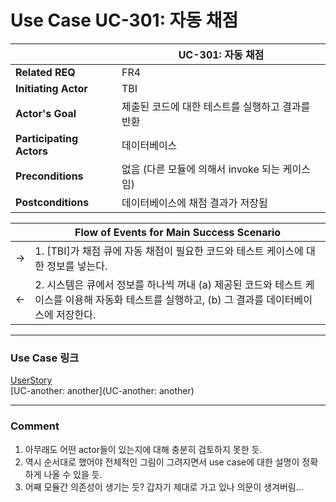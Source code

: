 # Use Case UC-301: 자동 채점

| | UC-301: 자동 채점 |
| - | - |
| __Related REQ__          | FR4 |
| __Initiating Actor__     | TBI |
| __Actor's Goal__         | 제출된 코드에 대한 테스트를 실행하고 결과를 반환 |
| __Participating Actors__ | 데이터베이스 |
| __Preconditions__        | 없음 (다른 모듈에 의해서 invoke 되는 케이스임) |
| __Postconditions__       | 데이터베이스에 채점 결과가 저장됨 |

|    | Flow of Events for Main Success Scenario |
| - | - |
| -> | 1. [TBI]가 채점 큐에 자동 채점이 필요한 코드와 테스트 케이스에 대한 정보를 넣는다. |
| <- | 2. 시스템은 큐에서 정보를 하나씩 꺼내 (a) 제공된 코드와 테스트 케이스를 이용해 자동화 테스트를 실행하고, (b) 그 결과를 데이터베이스에 저장한다. |

-------

### Use Case 링크

[UserStory](UserStory)<br/>[UC-another: another](UC-another: another)<br/>

- - -

### Comment
1. 아무래도 어떤 actor들이 있는지에 대해 충분히 검토하지 못한 듯.
2. 역시 순서대로 했어야 전체적인 그림이 그려지면서 use case에 대한 설명이 정확하게 나올 수 있을 듯.
3. 어째 모듈간 의존성이 생기는 듯? 갑자기 제대로 가고 있나 의문이 생겨버림...